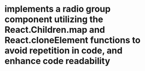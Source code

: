 # implements a radio group component utilizing the React.Children.map and React.cloneElement functions to avoid repetition in code, and enhance code readability